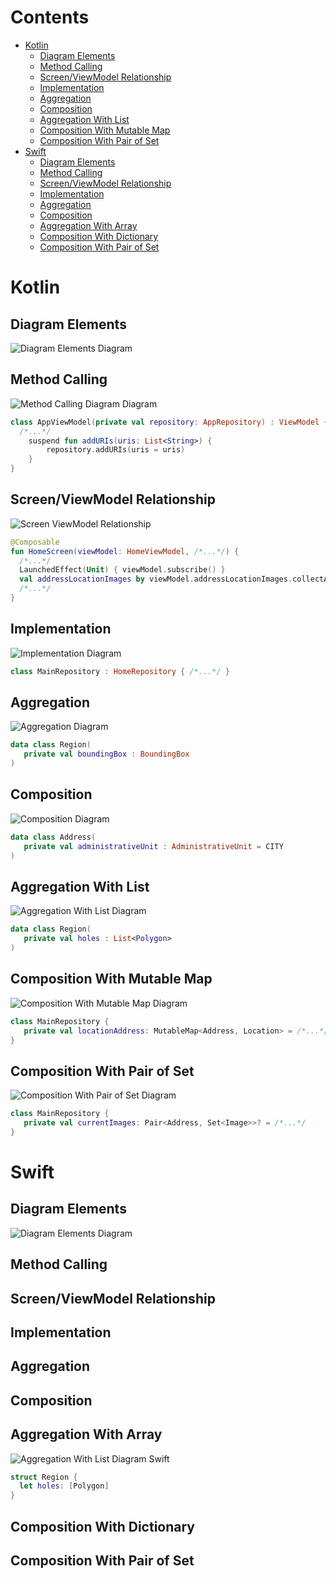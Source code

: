 # Contents

- [Kotlin](#kotlin)
  - [Diagram Elements](#diagram-elements)
  - [Method Calling](#method-calling)
  - [Screen/ViewModel Relationship](#screenviewmodel-relationship)
  - [Implementation](#implementation)
  - [Aggregation](#aggregation)
  - [Composition](#composition)
  - [Aggregation With List](#aggregation-with-list)
  - [Composition With Mutable Map](#composition-with-mutable-map)
  - [Composition With Pair of Set](#Composition-with-pair-of-set)
- [Swift](#swift)
  - [Diagram Elements](#diagram-elements)
  - [Method Calling](#method-calling)
  - [Screen/ViewModel Relationship](#screenviewmodel-relationship)
  - [Implementation](#implementation)
  - [Aggregation](#aggregation)
  - [Composition](#composition)
  - [Aggregation With Array](#aggregation-with-array)
  - [Composition With Dictionary](#composition-with-mutable-map)
  - [Composition With Pair of Set](#Composition-with-pair-of-set)

# Kotlin
## Diagram Elements
<picture>
  <source media="(prefers-color-scheme: dark)" srcset="./res/dark/diagram-elements.dark.svg">
  <img alt="Diagram Elements Diagram" src="./res/diagram-elements.light.svg">
</picture>

## Method Calling
<picture>
  <source media="(prefers-color-scheme: dark)" srcset="./res/dark/method-calling.dark.svg">
  <img alt="Method Calling Diagram Diagram" src="./res/method-calling.light.svg">
</picture>

```kotlin
class AppViewModel(private val repository: AppRepository) : ViewModel { 
  /*...*/ 
    suspend fun addURIs(uris: List<String>) {
        repository.addURIs(uris = uris)
    }
}
```

## Screen/ViewModel Relationship
<picture>
  <source media="(prefers-color-scheme: dark)" srcset="./res/dark/screen-viewmodel-relationship.dark.svg">
  <img alt="Screen ViewModel Relationship" src="./res/screen-viewmodel-relationship.light.svg">
</picture>

```kotlin
@Composable
fun HomeScreen(viewModel: HomeViewModel, /*...*/) {
  /*...*/
  LaunchedEffect(Unit) { viewModel.subscribe() }
  val addressLocationImages by viewModel.addressLocationImages.collectAsState()
  /*...*/
}
```

## Implementation
<picture>
  <source media="(prefers-color-scheme: dark)" srcset="./res/dark/implementation.dark.svg">
  <img alt="Implementation Diagram" src="./res/implementation.light.svg">
</picture>

```kotlin
class MainRepository : HomeRepository { /*...*/ }
```

## Aggregation
<picture>
  <source media="(prefers-color-scheme: dark)" srcset="./res/dark/aggregation.dark.svg">
  <img alt="Aggregation Diagram" src="./res/aggregation.light.svg">
</picture>

```kotlin
data class Region(
   private val boundingBox : BoundingBox
)
```

## Composition
<picture>
  <source media="(prefers-color-scheme: dark)" srcset="./res/dark/composition.dark.svg">
  <img alt="Composition Diagram" src="./res/composition.light.svg">
</picture>

```kotlin
data class Address(
   private val administrativeUnit : AdministrativeUnit = CITY
)
```

## Aggregation With List
<picture>
  <source media="(prefers-color-scheme: dark)" srcset="./res/dark/aggregation-list.dark.svg">
  <img alt="Aggregation With List Diagram" src="./res/aggregation-list.light.svg">
</picture>

```kotlin
data class Region(
   private val holes : List<Polygon>
)
```

## Composition With Mutable Map
<picture>
  <source media="(prefers-color-scheme: dark)" srcset="./res/dark/composition-mutable-map.dark.svg">
  <img alt="Composition With Mutable Map Diagram" src="./res/composition-mutable-map.light.svg">
</picture>

```kotlin
class MainRepository {
   private val locationAddress: MutableMap<Address, Location> = /*...*/
}
```

## Composition With Pair of Set
<picture>
  <source media="(prefers-color-scheme: dark)" srcset="./res/dark/composition-pair-set.dark.svg">
  <img alt="Composition With Pair of Set Diagram" src="./res/composition-pair-set.light.svg">
</picture>

```kotlin
class MainRepository {
   private val currentImages: Pair<Address, Set<Image>>? = /*...*/
}
```

# Swift
## Diagram Elements
<picture>
  <source media="(prefers-color-scheme: dark)" srcset="./res/dark/diagram-elements-swift.dark.svg">
  <img alt="Diagram Elements Diagram" src="./res/diagram-elements-swift.light.svg">
</picture>

## Method Calling

## Screen/ViewModel Relationship

## Implementation

## Aggregation

## Composition

## Aggregation With Array
<picture>
  <source media="(prefers-color-scheme: dark)" srcset="./res/dark/aggregation-list-swift.dark.svg">
  <img alt="Aggregation With List Diagram Swift" src="./res/aggregation-list-swift.light.svg">
</picture>

```swift
struct Region {
  let holes: [Polygon]
}
```

## Composition With Dictionary

## Composition With Pair of Set
